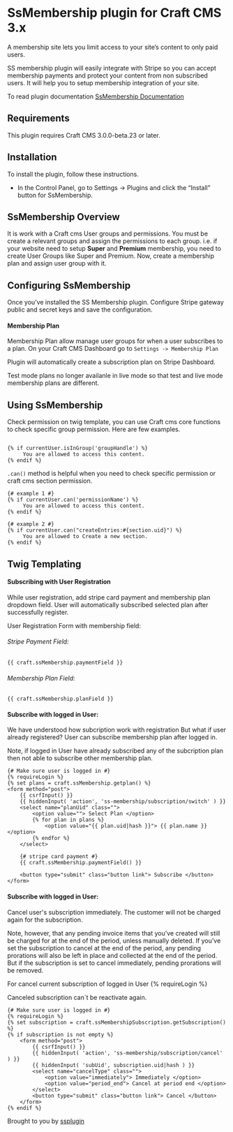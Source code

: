 # SsMembership plugin for Craft CMS 3.x

A membership site lets you limit access to your site’s content to only paid users.
<p>SS membership plugin will easily integrate with Stripe so you can accept membership payments and protect your content from non subscribed users. It will help you to setup membership integration of your site. 
                                    </p>
To read plugin documentation <a target="_blank" href="https://datadazzle.com/ssplugin/"> SsMembership Documentation</a> 

## Requirements

This plugin requires Craft CMS 3.0.0-beta.23 or later.

## Installation

To install the plugin, follow these instructions.

- In the Control Panel, go to Settings → Plugins and click the “Install” button for SsMembership.

## SsMembership Overview

It is work with a Craft cms User groups and permissions. You must be create a relevant groups and assign the permissions to each group. i.e. if your website need to setup <strong>Super</strong> and <strong>Premium</strong> membership, you need to create User Groups like Super and Premium. Now, create a membership plan and assign user group with it.

## Configuring SsMembership

Once you’ve installed the SS Membership plugin. Configure Stripe gateway public and secret keys and save the configuration.

<h4>Membership Plan</h4>
<p>Membership Plan allow manage user groups for when a user subscribes to a plan. On your Craft CMS Dashboard go to <code>Settings -> Membership Plan</code></p>
<p>Plugin will automatically create a subscription plan on Stripe Dashboard.</p>
<p>Test mode plans no longer availanle in live mode so that test and live mode membership plans are different.</p>

## Using SsMembership

Check permission on twig template, you can use Craft cms core functions to check specific group permission. Here are few examples.

```

{% if currentUser.isInGroup('groupHandle') %}
     You are allowed to access this content.
{% endif %}

```
<code>.can()</code> method is helpful when you need to check specific permission or craft cms section permission.

```
{# example 1 #}
{% if currentUser.can('permissionName') %}
     You are allowed to access this content.
{% endif %}

{# example 2 #}
{% if currentUser.can("createEntries:#{section.uid}") %}
     You are allowed to Create a new section. 
{% endif %}
```

## Twig Templating

<h4>Subscribing with User Registration</h4>
While user registration, add stripe card payment and membership plan dropdown field. User will automatically subscribed selected plan after successfully register.

User Registration Form with membership field:

<h6>Stripe Payment Field:</h6>

```
{{ craft.ssMembership.paymentField }}
```

<h6>Membership Plan Field:</h6>

```
{{ craft.ssMembership.planField }}
```
<h4>Subscribe with logged in User:</h4>

We have understood how subcription work with registration But what if user already registered? User can subscribe membership plan after logged in.

Note, if logged in User have already subscribed any of the subcription plan then not able to subscribe other membership plan.

```
{# Make sure user is logged in #}
{% requireLogin %}
{% set plans = craft.ssMembership.getplan() %}
<form method="post">
    {{ csrfInput() }}
    {{ hiddenInput( 'action', 'ss-membership/subscription/switch' ) }}
    <select name="planUid" class="">
        <option value=""> Select Plan </option>
        {% for plan in plans %}
            <option value="{{ plan.uid|hash }}"> {{ plan.name }} </option>
        {% endfor %}
    </select>

    {# stripe card payment #}
    {{ craft.ssMembership.paymentField() }}

    <button type="submit" class="button link"> Subscribe </button>
</form>
```

<h4>Subscribe with logged in User:</h4>

Cancel user's subscription immediately. The customer will not be charged again for the subscription.

Note, however, that any pending invoice items that you’ve created will still be charged for at the end of the period, unless manually deleted. If you’ve set the subscription to cancel at the end of the period, any pending prorations will also be left in place and collected at the end of the period. But if the subscription is set to cancel immediately, pending prorations will be removed.

For cancel current subscription of logged in User {% requireLogin %}

Canceled subscription can\`t be reactivate again.

```
{# Make sure user is logged in #}
{% requireLogin %}                                        
{% set subscription = craft.ssMembershipSubscription.getSubscription() %}
{% if subscription is not empty %}
    <form method="post">
        {{ csrfInput() }}
        {{ hiddenInput( 'action', 'ss-membership/subscription/cancel' ) }}
        {{ hiddenInput( 'subUid', subscription.uid|hash ) }}        
        <select name="cancelType" class="">
            <option value="immediately"> Immediately </option>
            <option value="period_end"> Cancel at period end </option>
        </select>        
        <button type="submit" class="button link"> Cancel </button>
    </form>
{% endif %}

```

Brought to you by [ssplugin](http://www.systemseeders.com/)
